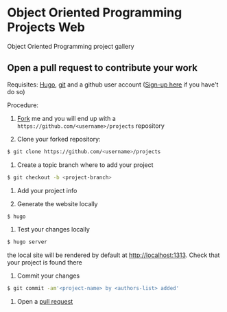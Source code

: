 # Object Oriented Programming Projects Web

Object Oriented Programming project gallery

## Open a pull request to contribute your work

Requisites: [Hugo](https://gohugo.io/getting-started/installing/), [git]() and a github user account ([Sign-up here](https://github.com/join?source=header-home) if you have't do so)

Procedure:

1. [Fork](https://help.github.com/articles/fork-a-repo/) me and you will end up with a ```https://github.com/<username>/projects``` repository

1. Clone your forked repository:

 ```sh
 $ git clone https://github.com/<username>/projects
 ```

1. Create a topic branch where to add your project

 ```sh
 $ git checkout -b <project-branch>
 ```

1. Add your project info

1. Generate the website locally

 ```sh
 $ hugo
 ```
 
1. Test your changes locally

 ```sh
 $ hugo server
 ```

the local site will be rendered by default at [http://localhost:1313](http://localhost:1313). Check that your project is found there

1. Commit your changes 

 ```sh
 $ git commit -am'<project-name> by <authors-list> added'
 ```

1. Open a [pull request](https://help.github.com/articles/creating-a-pull-request/)
